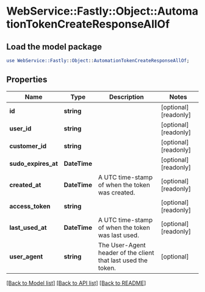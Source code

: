 # WebService::Fastly::Object::AutomationTokenCreateResponseAllOf

## Load the model package
```perl
use WebService::Fastly::Object::AutomationTokenCreateResponseAllOf;
```

## Properties
Name | Type | Description | Notes
------------ | ------------- | ------------- | -------------
**id** | **string** |  | [optional] [readonly] 
**user_id** | **string** |  | [optional] [readonly] 
**customer_id** | **string** |  | [optional] [readonly] 
**sudo_expires_at** | **DateTime** |  | [optional] [readonly] 
**created_at** | **DateTime** | A UTC time-stamp of when the token was created.  | [optional] [readonly] 
**access_token** | **string** |  | [optional] [readonly] 
**last_used_at** | **DateTime** | A UTC time-stamp of when the token was last used. | [optional] [readonly] 
**user_agent** | **string** | The User-Agent header of the client that last used the token. | [optional] 

[[Back to Model list]](../README.md#documentation-for-models) [[Back to API list]](../README.md#documentation-for-api-endpoints) [[Back to README]](../README.md)


